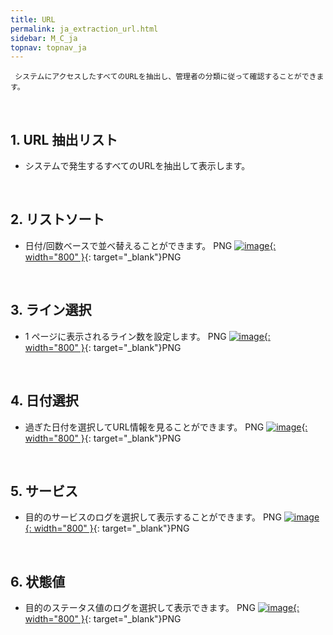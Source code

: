 ```yaml
---
title: URL
permalink: ja_extraction_url.html
sidebar: M_C_ja
topnav: topnav_ja
---
```


     システムにアクセスしたすべてのURLを抽出し、管理者の分類に従って確認することができます。

<br />

## 1. URL 抽出リスト
- システムで発生するすべてのURLを抽出して表示します。

<br />

## 2. リストソート
- 日付/回数ベースで並べ替えることができます。
PNG [![image](/docs/images/Manual/common/extraction/url/ja/1.PNG){: width="800" }](/docs/images/Manual/common/extraction/url/ja/1.PNG){: target="_blank"}PNG 

<br />

## 3. ライン選択
- 1 ページに表示されるライン数を設定します。
PNG [![image](/docs/images/Manual/common/extraction/url/ja/2.PNG){: width="800" }](/docs/images/Manual/common/extraction/url/ja/2.PNG){: target="_blank"}PNG 

<br />

## 4. 日付選択
- 過ぎた日付を選択してURL情報を見ることができます。
PNG [![image](/docs/images/Manual/common/extraction/url/ja/3.PNG){: width="800" }](/docs/images/Manual/common/extraction/url/ja/3.PNG){: target="_blank"}PNG 

<br />

## 5. サービス
- 目的のサービスのログを選択して表示することができます。
PNG [![image](/docs/images/Manual/common/extraction/url/ja/4.PNG){: width="800" }](/docs/images/Manual/common/extraction/url/ja/4.PNG){: target="_blank"}PNG 

<br />

## 6. 状態値
- 目的のステータス値のログを選択して表示できます。
PNG [![image](/docs/images/Manual/common/extraction/url/ja/5.PNG){: width="800" }](/docs/images/Manual/common/extraction/url/ja/5.PNG){: target="_blank"}PNG 
